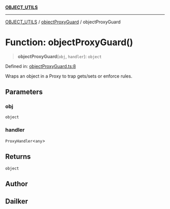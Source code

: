 [**OBJECT_UTILS**](../../README.md)

***

[OBJECT_UTILS](../../README.md) / [objectProxyGuard](../README.md) / objectProxyGuard

# Function: objectProxyGuard()

> **objectProxyGuard**(`obj`, `handler`): `object`

Defined in: [objectProxyGuard.ts:8](https://github.com/dailker/everyutil/blob/db1e809d4c097dd2ba5f952e07c115f09a518c6c/src/object/objectProxyGuard.ts#L8)

Wraps an object in a Proxy to trap gets/sets or enforce rules.

## Parameters

### obj

`object`

### handler

`ProxyHandler`\<`any`\>

## Returns

`object`

## Author

## Dailker
